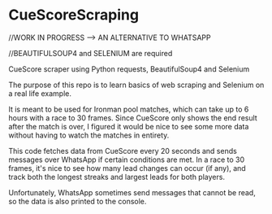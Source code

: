 # CueScoreScraping

//WORK IN PROGRESS --> AN ALTERNATIVE TO WHATSAPP

//BEAUTIFULSOUP4 and SELENIUM are required

CueScore scraper using Python requests, BeautifulSoup4 and Selenium

The purpose of this repo is to learn basics of web scraping and Selenium on a real life example.

It is meant to be used for Ironman pool matches, which can take up to 6 hours with a race to 30 frames.
Since CueScore only shows the end result after the match is over, I figured it would be nice to see some more data without having to watch the matches in entirety.

This code fetches data from CueScore every 20 seconds and sends messages over WhatsApp if certain conditions are met.
In a race to 30 frames, it's nice to see how many lead changes can occur (if any), and track both the longest streaks and largest leads for both players.

Unfortunately, WhatsApp sometimes send messages that cannot be read, so the data is also printed to the console.
